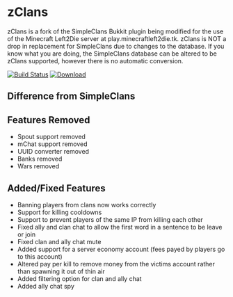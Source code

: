 # zClans
zClans is a fork of the SimpleClans Bukkit plugin being modified for the use of
the Minecraft Left2Die server at play.minecraftleft2die.tk.  zClans is NOT a drop
in replacement for SimpleClans due to changes to the database.  If you know what
you are doing, the SimpleClans database can be altered to be zClans supported,
however there is no automatic conversion.

[![Build Status](https://travis-ci.org/zenith4183/SimpleClans.svg)](https://travis-ci.org/zenith4183/SimpleClans)  [![Download](https://img.shields.io/badge/snapshot-download-blue.svg)](https://drone.io/github.com/zenith4183/SimpleClans/files)

## Difference from SimpleClans
## Features Removed
* Spout support removed
* mChat support removed
* UUID converter removed
* Banks removed
* Wars removed

## Added/Fixed Features
* Banning players from clans now works correctly
* Support for killing cooldowns
* Support to prevent players of the same IP from killing each other
* Fixed ally and clan chat to allow the first word in a sentence to be leave or join
* Fixed clan and ally chat mute
* Added support for a server economy account (fees payed by players go to this account)
* Altered pay per kill to remove money from the victims account rather than spawning it out of thin air
* Added filtering option for clan and ally chat
* Added ally chat spy



